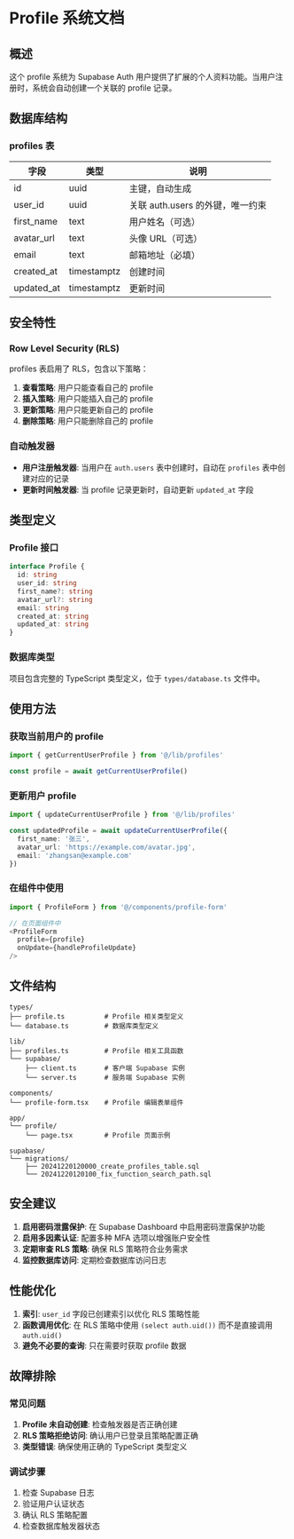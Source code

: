 # Profile 系统文档

## 概述

这个 profile 系统为 Supabase Auth 用户提供了扩展的个人资料功能。当用户注册时，系统会自动创建一个关联的 profile 记录。

## 数据库结构

### profiles 表

| 字段 | 类型 | 说明 |
|------|------|------|
| id | uuid | 主键，自动生成 |
| user_id | uuid | 关联 auth.users 的外键，唯一约束 |
| first_name | text | 用户姓名（可选） |
| avatar_url | text | 头像 URL（可选） |
| email | text | 邮箱地址（必填） |
| created_at | timestamptz | 创建时间 |
| updated_at | timestamptz | 更新时间 |

## 安全特性

### Row Level Security (RLS)

profiles 表启用了 RLS，包含以下策略：

1. **查看策略**: 用户只能查看自己的 profile
2. **插入策略**: 用户只能插入自己的 profile
3. **更新策略**: 用户只能更新自己的 profile
4. **删除策略**: 用户只能删除自己的 profile

### 自动触发器

- **用户注册触发器**: 当用户在 `auth.users` 表中创建时，自动在 `profiles` 表中创建对应的记录
- **更新时间触发器**: 当 profile 记录更新时，自动更新 `updated_at` 字段

## 类型定义

### Profile 接口

```typescript
interface Profile {
  id: string
  user_id: string
  first_name?: string
  avatar_url?: string
  email: string
  created_at: string
  updated_at: string
}
```

### 数据库类型

项目包含完整的 TypeScript 类型定义，位于 `types/database.ts` 文件中。

## 使用方法

### 获取当前用户的 profile

```typescript
import { getCurrentUserProfile } from '@/lib/profiles'

const profile = await getCurrentUserProfile()
```

### 更新用户 profile

```typescript
import { updateCurrentUserProfile } from '@/lib/profiles'

const updatedProfile = await updateCurrentUserProfile({
  first_name: '张三',
  avatar_url: 'https://example.com/avatar.jpg',
  email: 'zhangsan@example.com'
})
```

### 在组件中使用

```typescript
import { ProfileForm } from '@/components/profile-form'

// 在页面组件中
<ProfileForm 
  profile={profile} 
  onUpdate={handleProfileUpdate}
/>
```

## 文件结构

```
types/
├── profile.ts          # Profile 相关类型定义
└── database.ts         # 数据库类型定义

lib/
├── profiles.ts         # Profile 相关工具函数
└── supabase/
    ├── client.ts       # 客户端 Supabase 实例
    └── server.ts       # 服务端 Supabase 实例

components/
└── profile-form.tsx    # Profile 编辑表单组件

app/
└── profile/
    └── page.tsx        # Profile 页面示例

supabase/
└── migrations/
    ├── 20241220120000_create_profiles_table.sql
    └── 20241220120100_fix_function_search_path.sql
```

## 安全建议

1. **启用密码泄露保护**: 在 Supabase Dashboard 中启用密码泄露保护功能
2. **启用多因素认证**: 配置多种 MFA 选项以增强账户安全性
3. **定期审查 RLS 策略**: 确保 RLS 策略符合业务需求
4. **监控数据库访问**: 定期检查数据库访问日志

## 性能优化

1. **索引**: `user_id` 字段已创建索引以优化 RLS 策略性能
2. **函数调用优化**: 在 RLS 策略中使用 `(select auth.uid())` 而不是直接调用 `auth.uid()`
3. **避免不必要的查询**: 只在需要时获取 profile 数据

## 故障排除

### 常见问题

1. **Profile 未自动创建**: 检查触发器是否正确创建
2. **RLS 策略拒绝访问**: 确认用户已登录且策略配置正确
3. **类型错误**: 确保使用正确的 TypeScript 类型定义

### 调试步骤

1. 检查 Supabase 日志
2. 验证用户认证状态
3. 确认 RLS 策略配置
4. 检查数据库触发器状态
